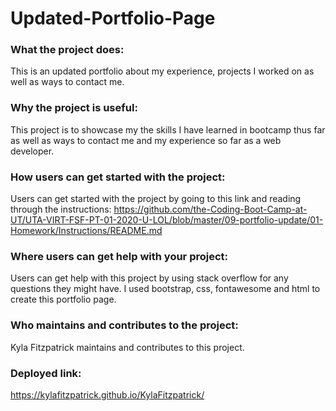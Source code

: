 # Updated-Portfolio-Page

### What the project does: 
This is an updated portfolio about my experience, projects I worked on as well as ways to contact me.

### Why the project is useful: 
This project is to showcase my the skills I have learned in bootcamp thus far as well as ways to contact me and my experience so far as a web developer.

### How users can get started with the project: 
Users can get started with the project by going to this link and reading through the instructions: https://github.com/the-Coding-Boot-Camp-at-UT/UTA-VIRT-FSF-PT-01-2020-U-LOL/blob/master/09-portfolio-update/01-Homework/Instructions/README.md

### Where users can get help with your project: 
Users can get help with this project by using stack overflow for any questions they might have. I used bootstrap, css, fontawesome and html to create this portfolio page.

### Who maintains and contributes to the project: 
Kyla Fitzpatrick maintains and contributes to this project.

### Deployed link: 
https://kylafitzpatrick.github.io/KylaFitzpatrick/
